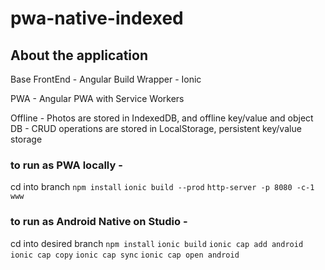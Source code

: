 # pwa-native-indexed

## About the application

Base FrontEnd - Angular
Build Wrapper - Ionic

PWA - Angular PWA with Service Workers

Offline - Photos are stored in IndexedDB, and offline key/value and object DB - CRUD operations are stored in LocalStorage, persistent key/value storage

### to run as PWA locally -

cd into branch
`npm install`
`ionic build --prod`
`http-server -p 8080 -c-1 www`

### to run as Android Native on Studio -

cd into desired branch
`npm install`
`ionic build`
`ionic cap add android`
`ionic cap copy`
`ionic cap sync`
`ionic cap open android`
